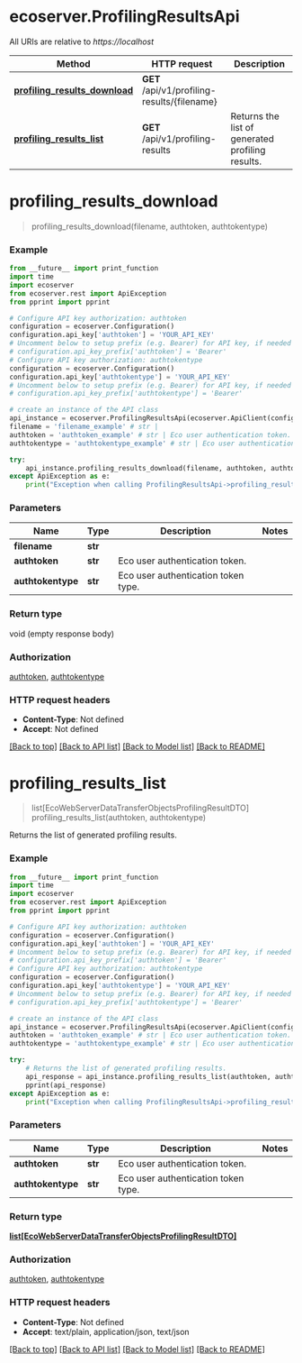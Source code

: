# ecoserver.ProfilingResultsApi

All URIs are relative to *https://localhost*

Method | HTTP request | Description
------------- | ------------- | -------------
[**profiling_results_download**](ProfilingResultsApi.md#profiling_results_download) | **GET** /api/v1/profiling-results/{filename} | 
[**profiling_results_list**](ProfilingResultsApi.md#profiling_results_list) | **GET** /api/v1/profiling-results | Returns the list of generated profiling results.


# **profiling_results_download**
> profiling_results_download(filename, authtoken, authtokentype)



### Example
```python
from __future__ import print_function
import time
import ecoserver
from ecoserver.rest import ApiException
from pprint import pprint

# Configure API key authorization: authtoken
configuration = ecoserver.Configuration()
configuration.api_key['authtoken'] = 'YOUR_API_KEY'
# Uncomment below to setup prefix (e.g. Bearer) for API key, if needed
# configuration.api_key_prefix['authtoken'] = 'Bearer'
# Configure API key authorization: authtokentype
configuration = ecoserver.Configuration()
configuration.api_key['authtokentype'] = 'YOUR_API_KEY'
# Uncomment below to setup prefix (e.g. Bearer) for API key, if needed
# configuration.api_key_prefix['authtokentype'] = 'Bearer'

# create an instance of the API class
api_instance = ecoserver.ProfilingResultsApi(ecoserver.ApiClient(configuration))
filename = 'filename_example' # str | 
authtoken = 'authtoken_example' # str | Eco user authentication token.
authtokentype = 'authtokentype_example' # str | Eco user authentication token type.

try:
    api_instance.profiling_results_download(filename, authtoken, authtokentype)
except ApiException as e:
    print("Exception when calling ProfilingResultsApi->profiling_results_download: %s\n" % e)
```

### Parameters

Name | Type | Description  | Notes
------------- | ------------- | ------------- | -------------
 **filename** | **str**|  | 
 **authtoken** | **str**| Eco user authentication token. | 
 **authtokentype** | **str**| Eco user authentication token type. | 

### Return type

void (empty response body)

### Authorization

[authtoken](../README.md#authtoken), [authtokentype](../README.md#authtokentype)

### HTTP request headers

 - **Content-Type**: Not defined
 - **Accept**: Not defined

[[Back to top]](#) [[Back to API list]](../README.md#documentation-for-api-endpoints) [[Back to Model list]](../README.md#documentation-for-models) [[Back to README]](../README.md)

# **profiling_results_list**
> list[EcoWebServerDataTransferObjectsProfilingResultDTO] profiling_results_list(authtoken, authtokentype)

Returns the list of generated profiling results.

### Example
```python
from __future__ import print_function
import time
import ecoserver
from ecoserver.rest import ApiException
from pprint import pprint

# Configure API key authorization: authtoken
configuration = ecoserver.Configuration()
configuration.api_key['authtoken'] = 'YOUR_API_KEY'
# Uncomment below to setup prefix (e.g. Bearer) for API key, if needed
# configuration.api_key_prefix['authtoken'] = 'Bearer'
# Configure API key authorization: authtokentype
configuration = ecoserver.Configuration()
configuration.api_key['authtokentype'] = 'YOUR_API_KEY'
# Uncomment below to setup prefix (e.g. Bearer) for API key, if needed
# configuration.api_key_prefix['authtokentype'] = 'Bearer'

# create an instance of the API class
api_instance = ecoserver.ProfilingResultsApi(ecoserver.ApiClient(configuration))
authtoken = 'authtoken_example' # str | Eco user authentication token.
authtokentype = 'authtokentype_example' # str | Eco user authentication token type.

try:
    # Returns the list of generated profiling results.
    api_response = api_instance.profiling_results_list(authtoken, authtokentype)
    pprint(api_response)
except ApiException as e:
    print("Exception when calling ProfilingResultsApi->profiling_results_list: %s\n" % e)
```

### Parameters

Name | Type | Description  | Notes
------------- | ------------- | ------------- | -------------
 **authtoken** | **str**| Eco user authentication token. | 
 **authtokentype** | **str**| Eco user authentication token type. | 

### Return type

[**list[EcoWebServerDataTransferObjectsProfilingResultDTO]**](EcoWebServerDataTransferObjectsProfilingResultDTO.md)

### Authorization

[authtoken](../README.md#authtoken), [authtokentype](../README.md#authtokentype)

### HTTP request headers

 - **Content-Type**: Not defined
 - **Accept**: text/plain, application/json, text/json

[[Back to top]](#) [[Back to API list]](../README.md#documentation-for-api-endpoints) [[Back to Model list]](../README.md#documentation-for-models) [[Back to README]](../README.md)

